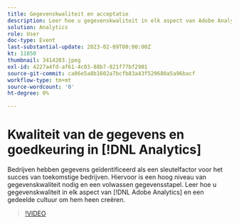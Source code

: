 ```yaml
---
title: Gegevenskwaliteit en acceptatie
description: Leer hoe u gegevenskwaliteit in elk aspect van Adobe Analytics kunt bouwen en een gedeelde cultuur rond het creëren.
solution: Analytics
role: User
doc-type: Event
last-substantial-update: 2023-02-09T00:00:00Z
kt: 11850
thumbnail: 3414203.jpeg
exl-id: 4227a4fd-af61-4c03-88b7-821f77bf2901
source-git-commit: ca06e5a8b1602a7bcfb83a43f529680a5a96bacf
workflow-type: tm+mt
source-wordcount: '0'
ht-degree: 0%

---
```


# Kwaliteit van de gegevens en goedkeuring in [!DNL Analytics]

Bedrijven hebben gegevens geïdentificeerd als een sleutelfactor voor het succes van toekomstige bedrijven. Hiervoor is een hoog niveau van gegevenskwaliteit nodig en een volwassen gegevensstapel. Leer hoe u gegevenskwaliteit in elk aspect van [!DNL Adobe Analytics] en een gedeelde cultuur om hem heen creëren.

>[!VIDEO](https://video.tv.adobe.com/v/3414203/?quality=12&learn=on)
